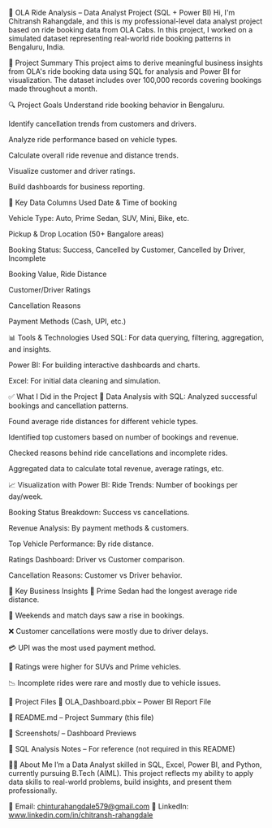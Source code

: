 🚖 OLA Ride Analysis – Data Analyst Project (SQL + Power BI)
Hi, I'm Chitransh Rahangdale, and this is my professional-level data analyst project based on ride booking data from OLA Cabs. In this project, I worked on a simulated dataset representing real-world ride booking patterns in Bengaluru, India.

📌 Project Summary
This project aims to derive meaningful business insights from OLA's ride booking data using SQL for analysis and Power BI for visualization. The dataset includes over 100,000 records covering bookings made throughout a month.

🔍 Project Goals
Understand ride booking behavior in Bengaluru.

Identify cancellation trends from customers and drivers.

Analyze ride performance based on vehicle types.

Calculate overall ride revenue and distance trends.

Visualize customer and driver ratings.

Build dashboards for business reporting.

🧾 Key Data Columns Used
Date & Time of booking

Vehicle Type: Auto, Prime Sedan, SUV, Mini, Bike, etc.

Pickup & Drop Location (50+ Bangalore areas)

Booking Status: Success, Cancelled by Customer, Cancelled by Driver, Incomplete

Booking Value, Ride Distance

Customer/Driver Ratings

Cancellation Reasons

Payment Methods (Cash, UPI, etc.)

📊 Tools & Technologies Used
SQL: For data querying, filtering, aggregation, and insights.

Power BI: For building interactive dashboards and charts.

Excel: For initial data cleaning and simulation.

✅ What I Did in the Project
🔎 Data Analysis with SQL:
Analyzed successful bookings and cancellation patterns.

Found average ride distances for different vehicle types.

Identified top customers based on number of bookings and revenue.

Checked reasons behind ride cancellations and incomplete rides.

Aggregated data to calculate total revenue, average ratings, etc.

📈 Visualization with Power BI:
Ride Trends: Number of bookings per day/week.

Booking Status Breakdown: Success vs cancellations.

Revenue Analysis: By payment methods & customers.

Top Vehicle Performance: By ride distance.

Ratings Dashboard: Driver vs Customer comparison.

Cancellation Reasons: Customer vs Driver behavior.

📌 Key Business Insights
🚗 Prime Sedan had the longest average ride distance.

📅 Weekends and match days saw a rise in bookings.

❌ Customer cancellations were mostly due to driver delays.

💳 UPI was the most used payment method.

🌟 Ratings were higher for SUVs and Prime vehicles.

📉 Incomplete rides were rare and mostly due to vehicle issues.

📂 Project Files
📁 OLA_Dashboard.pbix – Power BI Report File

📁 README.md – Project Summary (this file)

📁 Screenshots/ – Dashboard Previews

📁 SQL Analysis Notes – For reference (not required in this README)

👨‍💻 About Me
I’m a Data Analyst skilled in SQL, Excel, Power BI, and Python, currently pursuing B.Tech (AIML). This project reflects my ability to apply data skills to real-world problems, build insights, and present them professionally.

📧 Email: chinturahangdale579@gmail.com
🔗 LinkedIn: www.linkedin.com/in/chitransh-rahangdale
